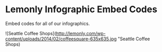 Lemonly Infographic Embed Codes
===============================

Embed codes for all of our infographics.

![Seattle Coffee Shops](http://lemonly.com/wp-content/uploads/2014/02/coffeesquare-635x635.jpg "Seattle Coffee Shops)
